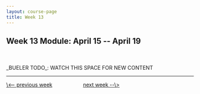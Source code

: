 ```yaml
---
layout: course-page
title: Week 13
---
```


## Week 13 Module: April 15 -- April 19

<br>
<br>
_BUELER TODO_: WATCH THIS SPACE FOR NEW CONTENT

<br>
<hr>
<a align="left" href="week12">\<-- previous week</a>  &nbsp; &nbsp; &nbsp; &nbsp; &nbsp; &nbsp; &nbsp; &nbsp; &nbsp; &nbsp; <a align="right" href="week14">next week --\></a>
